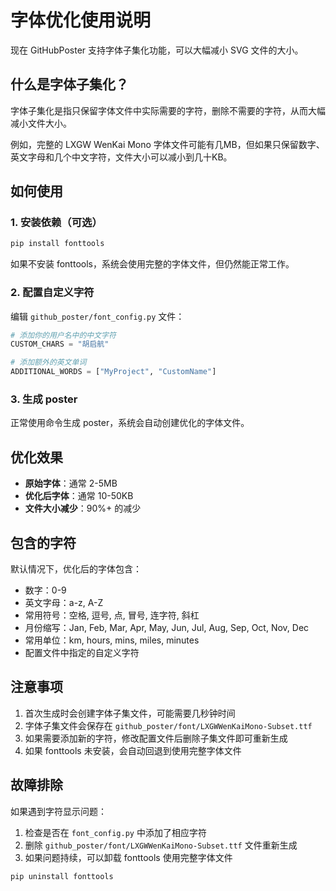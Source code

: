 # 字体优化使用说明

现在 GitHubPoster 支持字体子集化功能，可以大幅减小 SVG 文件的大小。

## 什么是字体子集化？

字体子集化是指只保留字体文件中实际需要的字符，删除不需要的字符，从而大幅减小文件大小。

例如，完整的 LXGW WenKai Mono 字体文件可能有几MB，但如果只保留数字、英文字母和几个中文字符，文件大小可以减小到几十KB。

## 如何使用

### 1. 安装依赖（可选）

```bash
pip install fonttools
```

如果不安装 fonttools，系统会使用完整的字体文件，但仍然能正常工作。

### 2. 配置自定义字符

编辑 `github_poster/font_config.py` 文件：

```python
# 添加你的用户名中的中文字符
CUSTOM_CHARS = "胡启航"

# 添加额外的英文单词
ADDITIONAL_WORDS = ["MyProject", "CustomName"]
```

### 3. 生成 poster

正常使用命令生成 poster，系统会自动创建优化的字体文件。

## 优化效果

- **原始字体**：通常 2-5MB
- **优化后字体**：通常 10-50KB
- **文件大小减少**：90%+ 的减少

## 包含的字符

默认情况下，优化后的字体包含：

- 数字：0-9
- 英文字母：a-z, A-Z
- 常用符号：空格, 逗号, 点, 冒号, 连字符, 斜杠
- 月份缩写：Jan, Feb, Mar, Apr, May, Jun, Jul, Aug, Sep, Oct, Nov, Dec
- 常用单位：km, hours, mins, miles, minutes
- 配置文件中指定的自定义字符

## 注意事项

1. 首次生成时会创建字体子集文件，可能需要几秒钟时间
2. 字体子集文件会保存在 `github_poster/font/LXGWWenKaiMono-Subset.ttf`
3. 如果需要添加新的字符，修改配置文件后删除子集文件即可重新生成
4. 如果 fonttools 未安装，会自动回退到使用完整字体文件

## 故障排除

如果遇到字符显示问题：

1. 检查是否在 `font_config.py` 中添加了相应字符
2. 删除 `github_poster/font/LXGWWenKaiMono-Subset.ttf` 文件重新生成
3. 如果问题持续，可以卸载 fonttools 使用完整字体文件

```bash
pip uninstall fonttools
```